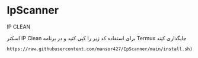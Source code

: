 # IpScanner
IP CLEAN

اسکنر IP Clean 
برای استفاده کد زیر را کپی کنید و در برنامه Termux جایگذاری کیند

```
https://raw.githubusercontent.com/mansor427/IpScanner/main/install.sh)
```
